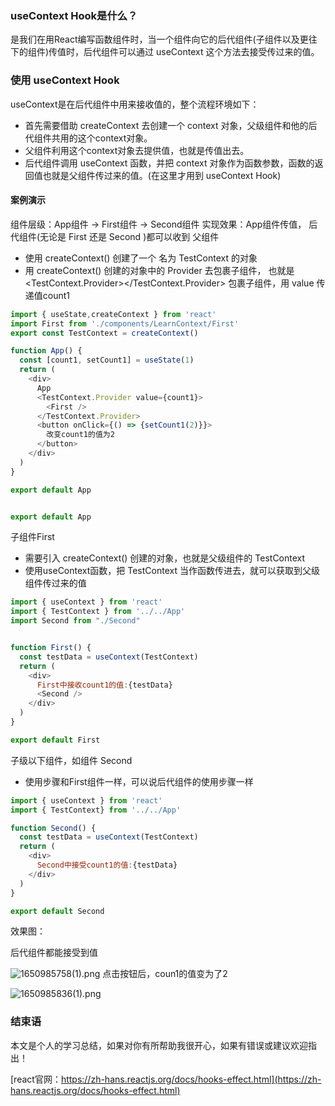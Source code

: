 
### useContext Hook是什么？
是我们在用React编写函数组件时，当一个组件向它的后代组件(子组件以及更往下的组件)传值时，后代组件可以通过 useContext 这个方法去接受传过来的值。

### 使用 useContext Hook
useContext是在后代组件中用来接收值的，整个流程环境如下：

- 首先需要借助 createContext 去创建一个 context 对象，父级组件和他的后代组件共用的这个context对象。
- 父组件利用这个context对象去提供值，也就是传值出去。
- 后代组件调用 useContext 函数，并把 context 对象作为函数参数，函数的返回值也就是父组件传过来的值。(在这里才用到 useContext Hook)

#### 案例演示
组件层级：App组件 -> First组件 -> Second组件
实现效果：App组件传值， 后代组件(无论是 First 还是 Second )都可以收到
父组件
- 使用 createContext() 创建了一个 名为 TestContext 的对象
- 用 createContext() 创建的对象中的 Provider 去包裹子组件， 也就是<TestContext.Provider></TestContext.Provider> 包裹子组件，用 value 传递值count1


```js
import { useState,createContext } from 'react'
import First from './components/LearnContext/First'
export const TestContext = createContext()

function App() {
  const [count1, setCount1] = useState(1)
  return (
    <div>
      App
      <TestContext.Provider value={count1}>
        <First />
      </TestContext.Provider>
      <button onClick={() => {setCount1(2)}}>
        改变count1的值为2
      </button>
    </div>
  )
}

export default App


export default App

```
子组件First
- 需要引入 createContext() 创建的对象，也就是父级组件的 TestContext
- 使用useContext函数，把 TestContext 当作函数传进去，就可以获取到父级组件传过来的值

```js
import { useContext } from 'react'
import { TestContext } from '../../App'
import Second from "./Second"


function First() {
  const testData = useContext(TestContext)
  return (
    <div>
      First中接收count1的值:{testData}
      <Second />
    </div>
  )
}

export default First
```
子级以下组件，如组件 Second
- 使用步骤和First组件一样，可以说后代组件的使用步骤一样

```js
import { useContext } from 'react'
import { TestContext} from '../../App'

function Second() {
  const testData = useContext(TestContext)
  return (
    <div>
      Second中接受count1的值:{testData}
    </div>
  )
}

export default Second
```
效果图：

后代组件都能接受到值

![1650985758(1).png](https://p9-juejin.byteimg.com/tos-cn-i-k3u1fbpfcp/cf2566110fa946419e5b993ede85be86~tplv-k3u1fbpfcp-watermark.image?)
点击按钮后，coun1的值变为了2

![1650985836(1).png](https://p6-juejin.byteimg.com/tos-cn-i-k3u1fbpfcp/8cd01d199c45486098aad37ca7d4cb43~tplv-k3u1fbpfcp-watermark.image?)
### 结束语
本文是个人的学习总结，如果对你有所帮助我很开心，如果有错误或建议欢迎指出！

[react官网：https://zh-hans.reactjs.org/docs/hooks-effect.html](https://zh-hans.reactjs.org/docs/hooks-effect.html)